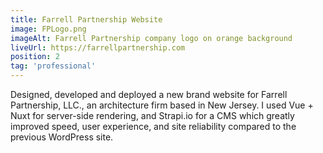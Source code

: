 ```yaml
---
title: Farrell Partnership Website
image: FPLogo.png
imageAlt: Farrell Partnership company logo on orange background
liveUrl: https://farrellpartnership.com
position: 2
tag: 'professional'
---
```

Designed, developed and deployed a new brand website for Farrell Partnership, LLC., an architecture firm based in New Jersey. I used Vue + Nuxt for server-side rendering, and Strapi.io for a CMS which greatly improved speed, user experience, and site reliability compared to the previous WordPress site.
